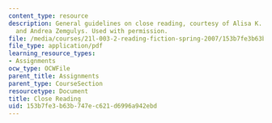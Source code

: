 ```yaml
---
content_type: resource
description: General guidelines on close reading, courtesy of Alisa K. Braithwaite
  and Andrea Zemgulys. Used with permission.
file: /media/courses/21l-003-2-reading-fiction-spring-2007/153b7fe3b63b747ec621d6996a942ebd_close_reading.pdf
file_type: application/pdf
learning_resource_types:
- Assignments
ocw_type: OCWFile
parent_title: Assignments
parent_type: CourseSection
resourcetype: Document
title: Close Reading
uid: 153b7fe3-b63b-747e-c621-d6996a942ebd
---
```

